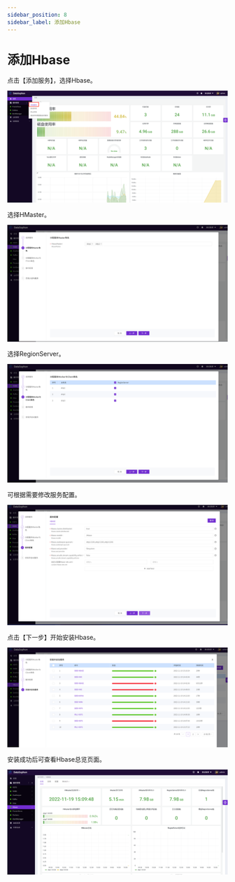 ```yaml
---
sidebar_position: 8
sidebar_label: 添加Hbase
---
```


# 添加Hbase

点击【添加服务】，选择Hbase。

![image-20221106215738313](../img/image-20221106215738313.png)

选择HMaster。

![image-20221119144035590](../img/image-20221119144035590.png)

选择RegionServer。

![image-20221119144128193](../img/image-20221119144128193.png)

可根据需要修改服务配置。

![image-20221119144210697](../img/image-20221119144210697.png)

点击【下一步】开始安装Hbase。

![image-20221119151132820](../img/image-20221119151132820.png)

安装成功后可查看Hbase总览页面。

![image-20221119151539564](../img/image-20221119151539564.png)
